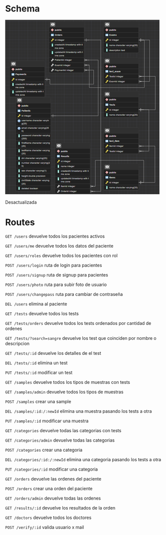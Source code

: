 # Schema

![Database](schemas/database.png)

Desactualizada

# Routes

``` GET /users ``` devuelve todos los pacientes activos

``` GET /users/me ``` devuelve todos los datos del paciente

``` GET /users/roles ``` devuelve todos los pacientes con rol

``` POST /users/login ``` ruta de login para pacientes

``` POST /users/signup ``` ruta de signup para pacientes

``` POST /users/photo ``` ruta para subir foto de usuario

``` POST /users/changepass ``` ruta para cambiar de contraseña

``` DEL /users ``` elimina al paciente

``` GET /tests ``` devuelve todos los tests

``` GET /tests/orders ``` devuelve todos los tests ordenados por cantidad de ordenes

``` GET /tests/?search=sangre ``` devuelve los test que coinciden por nombre o descripcion

``` GET /tests/:id ``` devuelve los detalles de el test

``` DEL /tests/:id ``` elimina un test

``` PUT /tests/:id ``` modificar un test

``` GET /samples ``` devuelve todos los tipos de muestras con tests

``` GET /samples/admin ``` devuelve todos los tipos de muestras

``` POST /samples ``` crear una sample

``` DEL /samples/:id:/:newId ``` elimina una muestra pasando los tests a otra

``` PUT /samples/:id ``` modificar una muestra

``` GET /categories ``` devuelve todas las categorias con tests

``` GET /categories/admin ``` devuelve todas las categorias

``` POST /categories ``` crear una categoria

``` DEL /categories/:id:/:newId ``` elimina una categoria pasando los tests a otra

``` PUT /categories/:id ``` modificar una categoria

``` GET /orders ``` devuelve las ordenes del paciente

``` POST /orders ``` crear una orden del paciente

``` GET /orders/admin ``` devuelve todas las ordenes

``` GET /results/:id ``` devuelve los resultados de la orden

``` GET /doctors ``` devuelve todos los doctores

``` POST /verify/:id ``` valida usuario x mail

